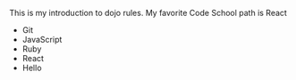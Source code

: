 This is my introduction to dojo rules.
My favorite Code School path is React
* Git
* JavaScript
* Ruby
* React
* Hello
